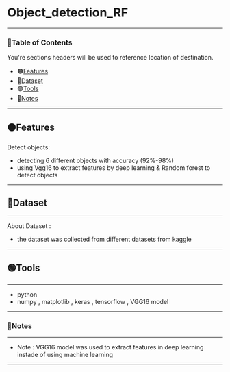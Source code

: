 # Object_detection_RF
----
### 📑Table of Contents
You're sections headers will be used to reference location of destination.

- 🟠[Features](#Features)
- 🔵[Dataset](#Dataset)
- 🟢[Tools](#Tools)
- 🔴[Notes](#Notes)

---

## 🟠Features

Detect objects: 

- detecting 6 different objects with accuracy (92%-98%)
- using Vgg16 to extract features by deep learning & Random forest to detect objects 
---

## 🔵Dataset
----
About Dataset : 
- the dataset was collected from different datasets from kaggle
----

## 🟢Tools
----
- python
- numpy , matplotlib , keras , tensorflow , VGG16 model 
----

### 🔴Notes
----
- Note : VGG16 model was used to extract features in deep learning instade of using machine learning 
----
